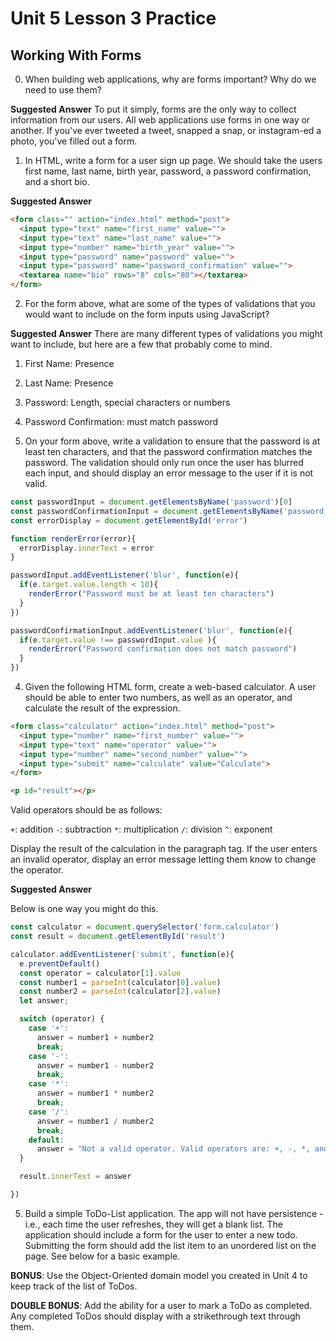 # Unit 5 Lesson 3 Practice
## Working With Forms

0. When building web applications, why are forms important? Why do we need to use them?

**Suggested Answer** To put it simply, forms are the only way to collect information from our users. All web applications use forms in one way or another. If you've ever tweeted a tweet, snapped a snap, or instagram-ed a photo, you've filled out a form.

1. In HTML, write a form for a user sign up page. We should take the users first name, last name, birth year, password, a password confirmation, and a short bio.

**Suggested Answer**

```html
<form class="" action="index.html" method="post">
  <input type="text" name="first_name" value="">
  <input type="text" name="last_name" value="">
  <input type="number" name="birth_year" value="">
  <input type="password" name="password" value="">
  <input type="password" name="password_confirmation" value="">
  <textarea name="bio" rows="8" cols="80"></textarea>
</form>
```

2. For the form above, what are some of the types of validations that you would want to include on the form inputs using JavaScript?

**Suggested Answer** There are many different types of validations you might want to include, but here are a few that probably come to mind.

1. First Name: Presence
2. Last Name: Presence
3. Password: Length, special characters or numbers
4. Password Confirmation: must match password

3. On your form above, write a validation to ensure that the password is at least ten characters, and that the password confirmation matches the password. The validation should only run once the user has blurred each input, and should display an error message to the user if it is not valid.

```javascript
const passwordInput = document.getElementsByName('password')[0]
const passwordConfirmationInput = document.getElementsByName('password_confirmation')[0]
const errorDisplay = document.getElementById('error')

function renderError(error){
  errorDisplay.innerText = error
}

passwordInput.addEventListener('blur', function(e){
  if(e.target.value.length < 10){
    renderError("Password must be at least ten characters")
  }
})

passwordConfirmationInput.addEventListener('blur', function(e){
  if(e.target.value !== passwordInput.value ){
    renderError("Password confirmation does not match password")
  }
})


```

4. Given the following HTML form, create a web-based calculator. A user should be able to enter two numbers, as well as an operator, and calculate the result of the expression.

```html
<form class="calculator" action="index.html" method="post">
  <input type="number" name="first_number" value="">
  <input type="text" name="operator" value="">
  <input type="number" name="second_number" value="">
  <input type="submit" name="calculate" value="Calculate">
</form>

<p id="result"></p>
```

Valid operators should be as follows:

`+`: addition
`-`: subtraction
`*`: multiplication
`/`: division
`^`: exponent

Display the result of the calculation in the paragraph tag. If the user enters an invalid operator, display an error message letting them know to change the operator.

**Suggested Answer**

Below is one way you might do this.

```js
const calculator = document.querySelector('form.calculator')
const result = document.getElementById('result')

calculator.addEventListener('submit', function(e){
  e.preventDefault()
  const operator = calculator[1].value
  const number1 = parseInt(calculator[0].value)
  const number2 = parseInt(calculator[2].value)
  let answer;

  switch (operator) {
    case '+':
      answer = number1 + number2
      break;
    case '-':
      answer = number1 - number2
      break;
    case '*':
      answer = number1 * number2
      break;
    case '/':
      answer = number1 / number2
      break;
    default:
      answer = "Not a valid operator. Valid operators are: +, -, *, and /"
  }

  result.innerText = answer

})
```


5. Build a simple ToDo-List application. The app will not have persistence - i.e., each time the user refreshes, they will get a blank list. The application should include a form for the user to enter a new todo. Submitting the form should add the list item to an unordered list on the page. See below for a basic example.

**BONUS**: Use the Object-Oriented domain model you created in Unit 4 to keep track of the list of ToDos.

**DOUBLE BONUS**: Add the ability for a user to mark a ToDo as completed. Any completed ToDos should display with a strikethrough text through them.
